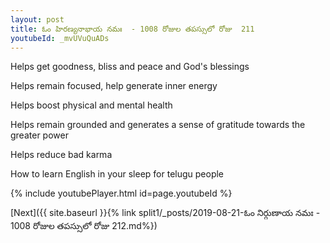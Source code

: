 ```yaml
---
layout: post
title: ఓం హిరణ్యనాభాయ నమః  - 1008 రోజుల తపస్సులో రోజు  211
youtubeId: _mvUVuQuADs
---
```

 
 
Helps get goodness, bliss and peace and God's blessings
 
Helps remain focused, help generate inner energy 
 
Helps boost physical and mental health 
 
Helps remain grounded and generates a sense of gratitude towards the greater power 
 
Helps reduce bad karma
 
How to learn English in your sleep for telugu people
 
 
 
 


{% include youtubePlayer.html id=page.youtubeId %}
 
[Next]({{ site.baseurl }}{% link split1/_posts/2019-08-21-ఓం నిర్గుణాయ నమః  - 1008 రోజుల తపస్సులో రోజు  212.md%})
 
